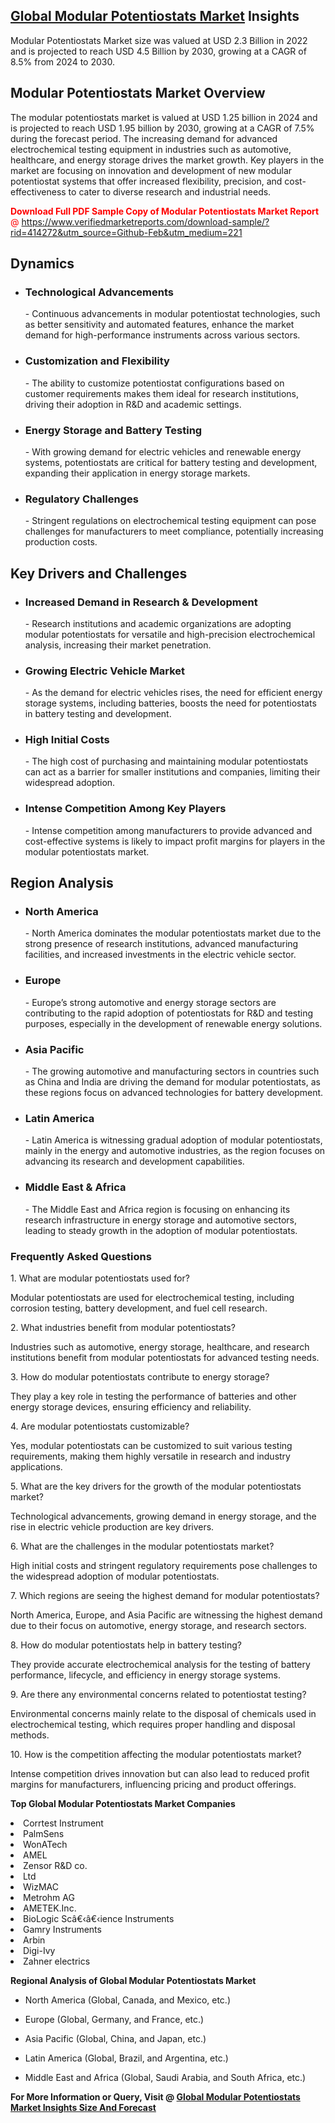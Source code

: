 <h2><a href="https://www.verifiedmarketreports.com/download-sample/?rid=414272&amp;utm_source=Github&amp;utm_medium=221" target="_blank">Global Modular Potentiostats Market</a> Insights</h2><p>Modular Potentiostats Market size was valued at USD 2.3 Billion in 2022 and is projected to reach USD 4.5 Billion by 2030, growing at a CAGR of 8.5% from 2024 to 2030.</p><p> <h2>Modular Potentiostats Market Overview</h2> <p>The modular potentiostats market is valued at USD 1.25 billion in 2024 and is projected to reach USD 1.95 billion by 2030, growing at a CAGR of 7.5% during the forecast period. The increasing demand for advanced electrochemical testing equipment in industries such as automotive, healthcare, and energy storage drives the market growth. Key players in the market are focusing on innovation and development of new modular potentiostat systems that offer increased flexibility, precision, and cost-effectiveness to cater to diverse research and industrial needs.</p> <p><p><span class=""><span style="color: #ff0000;"><strong>Download Full PDF Sample Copy of Modular Potentiostats Market Report</strong> @ </span><a href="https://www.verifiedmarketreports.com/download-sample/?rid=414272&amp;utm_source=Github-Feb&amp;utm_medium=221" target="_blank">https://www.verifiedmarketreports.com/download-sample/?rid=414272&amp;utm_source=Github-Feb&amp;utm_medium=221</a></span></p></p> <h2>Dynamics</h2> <ul> <li><h3>Technological Advancements</h3> - Continuous advancements in modular potentiostat technologies, such as better sensitivity and automated features, enhance the market demand for high-performance instruments across various sectors.</li> <li><h3>Customization and Flexibility</h3> - The ability to customize potentiostat configurations based on customer requirements makes them ideal for research institutions, driving their adoption in R&D and academic settings.</li> <li><h3>Energy Storage and Battery Testing</h3> - With growing demand for electric vehicles and renewable energy systems, potentiostats are critical for battery testing and development, expanding their application in energy storage markets.</li> <li><h3>Regulatory Challenges</h3> - Stringent regulations on electrochemical testing equipment can pose challenges for manufacturers to meet compliance, potentially increasing production costs.</li> </ul> <h2>Key Drivers and Challenges</h2> <ul> <li><h3>Increased Demand in Research & Development</h3> - Research institutions and academic organizations are adopting modular potentiostats for versatile and high-precision electrochemical analysis, increasing their market penetration.</li> <li><h3>Growing Electric Vehicle Market</h3> - As the demand for electric vehicles rises, the need for efficient energy storage systems, including batteries, boosts the need for potentiostats in battery testing and development.</li> <li><h3>High Initial Costs</h3> - The high cost of purchasing and maintaining modular potentiostats can act as a barrier for smaller institutions and companies, limiting their widespread adoption.</li> <li><h3>Intense Competition Among Key Players</h3> - Intense competition among manufacturers to provide advanced and cost-effective systems is likely to impact profit margins for players in the modular potentiostats market.</li> </ul> <h2>Region Analysis</h2> <ul> <li><h3>North America</h3> - North America dominates the modular potentiostats market due to the strong presence of research institutions, advanced manufacturing facilities, and increased investments in the electric vehicle sector.</li> <li><h3>Europe</h3> - Europe’s strong automotive and energy storage sectors are contributing to the rapid adoption of potentiostats for R&D and testing purposes, especially in the development of renewable energy solutions.</li> <li><h3>Asia Pacific</h3> - The growing automotive and manufacturing sectors in countries such as China and India are driving the demand for modular potentiostats, as these regions focus on advanced technologies for battery development.</li> <li><h3>Latin America</h3> - Latin America is witnessing gradual adoption of modular potentiostats, mainly in the energy and automotive industries, as the region focuses on advancing its research and development capabilities.</li> <li><h3>Middle East & Africa</h3> - The Middle East and Africa region is focusing on enhancing its research infrastructure in energy storage and automotive sectors, leading to steady growth in the adoption of modular potentiostats.</li> </ul> <h3>Frequently Asked Questions</h3> <p>1. What are modular potentiostats used for?</p> <p>Modular potentiostats are used for electrochemical testing, including corrosion testing, battery development, and fuel cell research.</p> <p>2. What industries benefit from modular potentiostats?</p> <p>Industries such as automotive, energy storage, healthcare, and research institutions benefit from modular potentiostats for advanced testing needs.</p> <p>3. How do modular potentiostats contribute to energy storage?</p> <p>They play a key role in testing the performance of batteries and other energy storage devices, ensuring efficiency and reliability.</p> <p>4. Are modular potentiostats customizable?</p> <p>Yes, modular potentiostats can be customized to suit various testing requirements, making them highly versatile in research and industry applications.</p> <p>5. What are the key drivers for the growth of the modular potentiostats market?</p> <p>Technological advancements, growing demand in energy storage, and the rise in electric vehicle production are key drivers.</p> <p>6. What are the challenges in the modular potentiostats market?</p> <p>High initial costs and stringent regulatory requirements pose challenges to the widespread adoption of modular potentiostats.</p> <p>7. Which regions are seeing the highest demand for modular potentiostats?</p> <p>North America, Europe, and Asia Pacific are witnessing the highest demand due to their focus on automotive, energy storage, and research sectors.</p> <p>8. How do modular potentiostats help in battery testing?</p> <p>They provide accurate electrochemical analysis for the testing of battery performance, lifecycle, and efficiency in energy storage systems.</p> <p>9. Are there any environmental concerns related to potentiostat testing?</p> <p>Environmental concerns mainly relate to the disposal of chemicals used in electrochemical testing, which requires proper handling and disposal methods.</p> <p>10. How is the competition affecting the modular potentiostats market?</p> <p>Intense competition drives innovation but can also lead to reduced profit margins for manufacturers, influencing pricing and product offerings.</p> </p><p><strong>Top Global Modular Potentiostats Market Companies</strong></p><div data-test-id=""><p><li>Corrtest Instrument</li><li> PalmSens</li><li> WonATech</li><li> AMEL</li><li> Zensor R&D co.</li><li>Ltd</li><li> WizMAC</li><li> Metrohm AG</li><li> AMETEK.Inc.</li><li> BioLogic Scâ€‹â€‹ience Instruments</li><li> Gamry Instruments</li><li> Arbin</li><li> Digi-Ivy</li><li> Zahner electrics</li></p><div><strong>Regional Analysis of&nbsp;Global Modular Potentiostats Market</strong></div><ul><li dir="ltr"><p dir="ltr">North America&nbsp;(Global, Canada, and Mexico, etc.)</p></li><li dir="ltr"><p dir="ltr">Europe (Global, Germany, and France, etc.)</p></li><li dir="ltr"><p dir="ltr">Asia Pacific&nbsp;(Global, China, and Japan, etc.)</p></li><li dir="ltr"><p dir="ltr">Latin America&nbsp;(Global, Brazil, and Argentina, etc.)</p></li><li dir="ltr">Middle East and Africa&nbsp;(Global, Saudi Arabia, and South Africa, etc.)</li></ul><p><strong>For More Information or Query, Visit @&nbsp;</strong><strong><a href="https://www.verifiedmarketreports.com/product/modular-potentiostats-market/?utm_source=Github&amp;utm_medium=221" target="_blank">Global Modular Potentiostats Market Insights Size And Forecast</a></strong></p></div>
